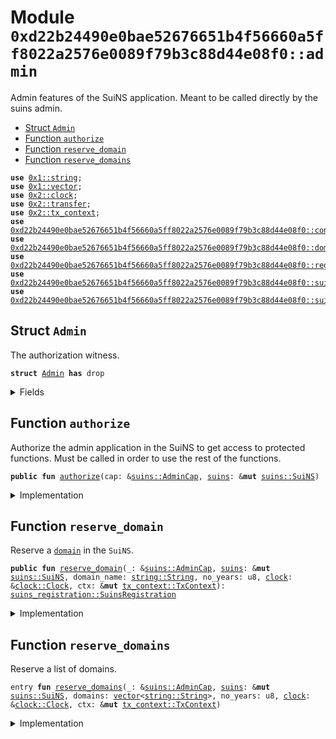 
<a name="0xd22b24490e0bae52676651b4f56660a5ff8022a2576e0089f79b3c88d44e08f0_admin"></a>

# Module `0xd22b24490e0bae52676651b4f56660a5ff8022a2576e0089f79b3c88d44e08f0::admin`

Admin features of the SuiNS application. Meant to be called directly
by the suins admin.


-  [Struct `Admin`](#0xd22b24490e0ba52676651b4f56660a5ff8022a2576e0089f79b3c88d44e08f0_admin_Admin)
-  [Function `authorize`](#0xd22b24490e0bae52676651b4f56660a5ff8022a2576e0089f79b3c88d44e08f0_admin_authorize)
-  [Function `reserve_domain`](#0xd22b24490e0bae52676651b4f56660a5ff8022a2576e0089f79b3c88d44e08f0_admin_reserve_domain)
-  [Function `reserve_domains`](#0xd22b24490e0bae52676651b4f56660a5ff8022a2576e0089f79b3c88d44e08f0_admin_reserve_domains)


<pre><code><b>use</b> <a href="dependencies/move-stdlib/string.md#0x1_string">0x1::string</a>;
<b>use</b> <a href="dependencies/move-stdlib/vector.md#0x1_vector">0x1::vector</a>;
<b>use</b> <a href="dependencies/sui-framework/clock.md#0x2_clock">0x2::clock</a>;
<b>use</b> <a href="dependencies/sui-framework/transfer.md#0x2_transfer">0x2::transfer</a>;
<b>use</b> <a href="dependencies/sui-framework/tx_context.md#0x2_tx_context">0x2::tx_context</a>;
<b>use</b> <a href="config.md#0xd22b24490e0bae52676651b4f56660a5ff8022a2576e0089f79b3c88d44e08f0_config">0xd22b24490e0bae52676651b4f56660a5ff8022a2576e0089f79b3c88d44e08f0::config</a>;
<b>use</b> <a href="domain.md#0xd22b24490e0bae52676651b4f56660a5ff8022a2576e0089f79b3c88d44e08f0_domain">0xd22b24490e0bae52676651b4f56660a5ff8022a2576e0089f79b3c88d44e08f0::domain</a>;
<b>use</b> <a href="registry.md#0xd22b24490e0bae52676651b4f56660a5ff8022a2576e0089f79b3c88d44e08f0_registry">0xd22b24490e0bae52676651b4f56660a5ff8022a2576e0089f79b3c88d44e08f0::registry</a>;
<b>use</b> <a href="suins.md#0xd22b24490e0bae52676651b4f56660a5ff8022a2576e0089f79b3c88d44e08f0_suins">0xd22b24490e0bae52676651b4f56660a5ff8022a2576e0089f79b3c88d44e08f0::suins</a>;
<b>use</b> <a href="suins_registration.md#0xd22b24490e0bae52676651b4f56660a5ff8022a2576e0089f79b3c88d44e08f0_suins_registration">0xd22b24490e0bae52676651b4f56660a5ff8022a2576e0089f79b3c88d44e08f0::suins_registration</a>;
</code></pre>



<a name="0xd22b24490e0bae52676651b4f56660a5ff8022a2576e0089f79b3c88d44e08f0_admin_Admin"></a>

## Struct `Admin`

The authorization witness.


<pre><code><b>struct</b> <a href="admin.md#0xd22b24490e0bae52676651b4f56660a5ff8022a2576e0089f79b3c88d44e08f0_admin_Admin">Admin</a> <b>has</b> drop
</code></pre>



<details>
<summary>Fields</summary>


<dl>
<dt>
<code>dummy_field: bool</code>
</dt>
<dd>

</dd>
</dl>


</details>

<a name="0xd22b24490e0bae52676651b4f56660a5ff8022a2576e0089f79b3c88d44e08f0_admin_authorize"></a>

## Function `authorize`

Authorize the admin application in the SuiNS to get access
to protected functions. Must be called in order to use the rest
of the functions.


<pre><code><b>public</b> <b>fun</b> <a href="admin.md#0xd22b24490e0bae52676651b4f56660a5ff8022a2576e0089f79b3c88d44e08f0_admin_authorize">authorize</a>(cap: &<a href="suins.md#0xd22b24490e0bae52676651b4f56660a5ff8022a2576e0089f79b3c88d44e08f0_suins_AdminCap">suins::AdminCap</a>, <a href="suins.md#0xd22b24490e0bae52676651b4f56660a5ff8022a2576e0089f79b3c88d44e08f0_suins">suins</a>: &<b>mut</b> <a href="suins.md#0xd22b24490e0bae52676651b4f56660a5ff8022a2576e0089f79b3c88d44e08f0_suins_SuiNS">suins::SuiNS</a>)
</code></pre>



<details>
<summary>Implementation</summary>


<pre><code><b>public</b> <b>fun</b> <a href="admin.md#0xd22b24490e0bae52676651b4f56660a5ff8022a2576e0089f79b3c88d44e08f0_admin_authorize">authorize</a>(cap: &AdminCap, <a href="suins.md#0xd22b24490e0bae52676651b4f56660a5ff8022a2576e0089f79b3c88d44e08f0_suins">suins</a>: &<b>mut</b> SuiNS) {
    <a href="suins.md#0xd22b24490e0bae52676651b4f56660a5ff8022a2576e0089f79b3c88d44e08f0_suins_authorize_app">suins::authorize_app</a>&lt;<a href="admin.md#0xd22b24490e0bae52676651b4f56660a5ff8022a2576e0089f79b3c88d44e08f0_admin_Admin">Admin</a>&gt;(cap, <a href="suins.md#0xd22b24490e0bae52676651b4f56660a5ff8022a2576e0089f79b3c88d44e08f0_suins">suins</a>)
}
</code></pre>



</details>

<a name="0xd22b24490e0bae52676651b4f56660a5ff8022a2576e0089f79b3c88d44e08f0_admin_reserve_domain"></a>

## Function `reserve_domain`

Reserve a <code><a href="domain.md#0xd22b24490e0bae52676651b4f56660a5ff8022a2576e0089f79b3c88d44e08f0_domain">domain</a></code> in the <code>SuiNS</code>.


<pre><code><b>public</b> <b>fun</b> <a href="admin.md#0xd22b24490e0bae52676651b4f56660a5ff8022a2576e0089f79b3c88d44e08f0_admin_reserve_domain">reserve_domain</a>(_: &<a href="suins.md#0xd22b24490e0bae52676651b4f56660a5ff8022a2576e0089f79b3c88d44e08f0_suins_AdminCap">suins::AdminCap</a>, <a href="suins.md#0xd22b24490e0bae52676651b4f56660a5ff8022a2576e0089f79b3c88d44e08f0_suins">suins</a>: &<b>mut</b> <a href="suins.md#0xd22b24490e0bae52676651b4f56660a5ff8022a2576e0089f79b3c88d44e08f0_suins_SuiNS">suins::SuiNS</a>, domain_name: <a href="dependencies/move-stdlib/string.md#0x1_string_String">string::String</a>, no_years: u8, <a href="dependencies/sui-framework/clock.md#0x2_clock">clock</a>: &<a href="dependencies/sui-framework/clock.md#0x2_clock_Clock">clock::Clock</a>, ctx: &<b>mut</b> <a href="dependencies/sui-framework/tx_context.md#0x2_tx_context_TxContext">tx_context::TxContext</a>): <a href="suins_registration.md#0xd22b24490e0bae52676651b4f56660a5ff8022a2576e0089f79b3c88d44e08f0_suins_registration_SuinsRegistration">suins_registration::SuinsRegistration</a>
</code></pre>



<details>
<summary>Implementation</summary>


<pre><code><b>public</b> <b>fun</b> <a href="admin.md#0xd22b24490e0bae52676651b4f56660a5ff8022a2576e0089f79b3c88d44e08f0_admin_reserve_domain">reserve_domain</a>(
    _: &AdminCap,
    <a href="suins.md#0xd22b24490e0bae52676651b4f56660a5ff8022a2576e0089f79b3c88d44e08f0_suins">suins</a>: &<b>mut</b> SuiNS,
    domain_name: String,
    no_years: u8,
    <a href="dependencies/sui-framework/clock.md#0x2_clock">clock</a>: &Clock,
    ctx: &<b>mut</b> TxContext
): SuinsRegistration {
    <b>let</b> <a href="domain.md#0xd22b24490e0bae52676651b4f56660a5ff8022a2576e0089f79b3c88d44e08f0_domain">domain</a> = <a href="domain.md#0xd22b24490e0bae52676651b4f56660a5ff8022a2576e0089f79b3c88d44e08f0_domain_new">domain::new</a>(domain_name);
    <a href="config.md#0xd22b24490e0bae52676651b4f56660a5ff8022a2576e0089f79b3c88d44e08f0_config_assert_valid_user_registerable_domain">config::assert_valid_user_registerable_domain</a>(&<a href="domain.md#0xd22b24490e0bae52676651b4f56660a5ff8022a2576e0089f79b3c88d44e08f0_domain">domain</a>);
    <b>let</b> <a href="registry.md#0xd22b24490e0bae52676651b4f56660a5ff8022a2576e0089f79b3c88d44e08f0_registry">registry</a> = <a href="suins.md#0xd22b24490e0bae52676651b4f56660a5ff8022a2576e0089f79b3c88d44e08f0_suins_app_registry_mut">suins::app_registry_mut</a>&lt;<a href="admin.md#0xd22b24490e0bae52676651b4f56660a5ff8022a2576e0089f79b3c88d44e08f0_admin_Admin">Admin</a>, Registry&gt;(<a href="admin.md#0xd22b24490e0bae52676651b4f56660a5ff8022a2576e0089f79b3c88d44e08f0_admin_Admin">Admin</a> {}, <a href="suins.md#0xd22b24490e0bae52676651b4f56660a5ff8022a2576e0089f79b3c88d44e08f0_suins">suins</a>);
    <a href="registry.md#0xd22b24490e0bae52676651b4f56660a5ff8022a2576e0089f79b3c88d44e08f0_registry">registry</a>.add_record(<a href="domain.md#0xd22b24490e0bae52676651b4f56660a5ff8022a2576e0089f79b3c88d44e08f0_domain">domain</a>, no_years, <a href="dependencies/sui-framework/clock.md#0x2_clock">clock</a>, ctx)
}
</code></pre>



</details>

<a name="0xd22b24490e0bae52676651b4f56660a5ff8022a2576e0089f79b3c88d44e08f0_admin_reserve_domains"></a>

## Function `reserve_domains`

Reserve a list of domains.


<pre><code>entry <b>fun</b> <a href="admin.md#0xd22b24490e0bae52676651b4f56660a5ff8022a2576e0089f79b3c88d44e08f0_admin_reserve_domains">reserve_domains</a>(_: &<a href="suins.md#0xd22b24490e0bae52676651b4f56660a5ff8022a2576e0089f79b3c88d44e08f0_suins_AdminCap">suins::AdminCap</a>, <a href="suins.md#0xd22b24490e0bae52676651b4f56660a5ff8022a2576e0089f79b3c88d44e08f0_suins">suins</a>: &<b>mut</b> <a href="suins.md#0xd22b24490e0bae52676651b4f56660a5ff8022a2576e0089f79b3c88d44e08f0_suins_SuiNS">suins::SuiNS</a>, domains: <a href="dependencies/move-stdlib/vector.md#0x1_vector">vector</a>&lt;<a href="dependencies/move-stdlib/string.md#0x1_string_String">string::String</a>&gt;, no_years: u8, <a href="dependencies/sui-framework/clock.md#0x2_clock">clock</a>: &<a href="dependencies/sui-framework/clock.md#0x2_clock_Clock">clock::Clock</a>, ctx: &<b>mut</b> <a href="dependencies/sui-framework/tx_context.md#0x2_tx_context_TxContext">tx_context::TxContext</a>)
</code></pre>



<details>
<summary>Implementation</summary>


<pre><code>entry <b>fun</b> <a href="admin.md#0xd22b24490e0bae52676651b4f56660a5ff8022a2576e0089f79b3c88d44e08f0_admin_reserve_domains">reserve_domains</a>(
    _: &AdminCap,
    <a href="suins.md#0xd22b24490e0bae52676651b4f56660a5ff8022a2576e0089f79b3c88d44e08f0_suins">suins</a>: &<b>mut</b> SuiNS,
    <b>mut</b> domains: <a href="dependencies/move-stdlib/vector.md#0x1_vector">vector</a>&lt;String&gt;,
    no_years: u8,
    <a href="dependencies/sui-framework/clock.md#0x2_clock">clock</a>: &Clock,
    ctx: &<b>mut</b> TxContext
) {
    <b>let</b> sender = sender(ctx);
    <b>let</b> <a href="registry.md#0xd22b24490e0bae52676651b4f56660a5ff8022a2576e0089f79b3c88d44e08f0_registry">registry</a> = <a href="suins.md#0xd22b24490e0bae52676651b4f56660a5ff8022a2576e0089f79b3c88d44e08f0_suins_app_registry_mut">suins::app_registry_mut</a>&lt;<a href="admin.md#0xd22b24490e0bae52676651b4f56660a5ff8022a2576e0089f79b3c88d44e08f0_admin_Admin">Admin</a>, Registry&gt;(<a href="admin.md#0xd22b24490e0bae52676651b4f56660a5ff8022a2576e0089f79b3c88d44e08f0_admin_Admin">Admin</a> {}, <a href="suins.md#0xd22b24490e0bae52676651b4f56660a5ff8022a2576e0089f79b3c88d44e08f0_suins">suins</a>);
    <b>while</b> (!domains.is_empty()) {
        <b>let</b> <a href="domain.md#0xd22b24490e0bae52676651b4f56660a5ff8022a2576e0089f79b3c88d44e08f0_domain">domain</a> = <a href="domain.md#0xd22b24490e0bae52676651b4f56660a5ff8022a2576e0089f79b3c88d44e08f0_domain_new">domain::new</a>(domains.pop_back());
        <a href="config.md#0xd22b24490e0bae52676651b4f56660a5ff8022a2576e0089f79b3c88d44e08f0_config_assert_valid_user_registerable_domain">config::assert_valid_user_registerable_domain</a>(&<a href="domain.md#0xd22b24490e0bae52676651b4f56660a5ff8022a2576e0089f79b3c88d44e08f0_domain">domain</a>);
        <b>let</b> nft = <a href="registry.md#0xd22b24490e0bae52676651b4f56660a5ff8022a2576e0089f79b3c88d44e08f0_registry">registry</a>.add_record(<a href="domain.md#0xd22b24490e0bae52676651b4f56660a5ff8022a2576e0089f79b3c88d44e08f0_domain">domain</a>, no_years, <a href="dependencies/sui-framework/clock.md#0x2_clock">clock</a>, ctx);
        sui::transfer::public_transfer(nft, sender);
    };
}
</code></pre>



</details>
